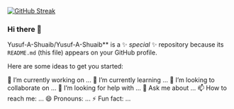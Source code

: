 [![GitHub Streak](http://github-readme-streak-stats.herokuapp.com?user=Yusuf-A-Shuaib&background=ffffff&theme=gruvbox_duo&hide_border=true&date_format=M%20j%5B%2C%20Y%5D)](https://git.io/streak-stats)



### Hi there 👋



Yusuf-A-Shuaib/Yusuf-A-Shuaib** is a ✨ _special_ ✨ repository because its `README.md` (this file) appears on your GitHub profile.

Here are some ideas to get you started:

🔭 I’m currently working on ...
🌱 I’m currently learning ...
👯 I’m looking to collaborate on ...
🤔 I’m looking for help with ...
💬 Ask me about ...
📫 How to reach me: ...
😄 Pronouns: ...
⚡ Fun fact: ...






